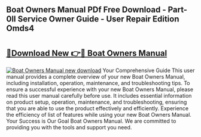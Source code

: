 ## Boat Owners Manual PDf Free Download - Part-0lI Service Owner Guide - User Repair Edition Omds4

# <h2><a href="http://bc19491.oget.top/?id=Boat+Owners+Manual">🔗Download New 👉🔴 Boat Owners Manual</a></h2>

[![Boat Owners Manual new download](https://i.imgur.com/5g1atiW.png)](http://bc19491.oget.top/?id=Boat+Owners+Manual)
Your Comprehensive Guide This user manual provides a complete overview of your new Boat Owners Manual, including installation, operation, maintenance, and troubleshooting tips. To ensure a successful experience with your new Boat Owners Manual, please read this user manual carefully before use. It includes essential information on product setup, operation, maintenance, and troubleshooting, ensuring that you are able to use the product effectively and efficiently. Experience the efficiency of list of features while using your new Boat Owners Manual. Your Success is Our Goal Boat Owners Manual. We are committed to providing you with the tools and support you need.
